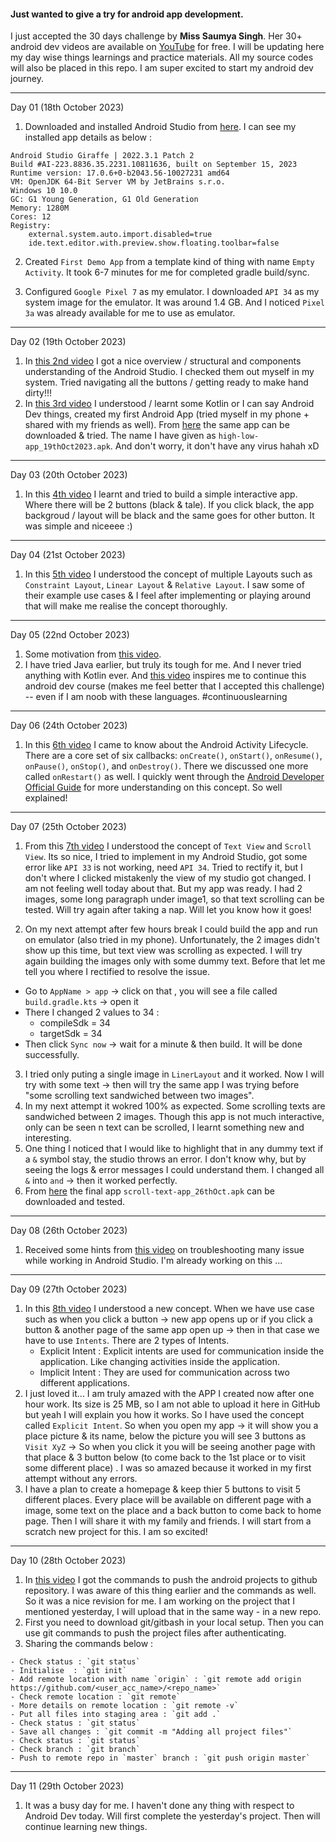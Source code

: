 #### Just wanted to give a try for android app development. 

I just accepted the 30 days challenge by **Miss Saumya Singh**. Her 30+ android dev videos are available on [YouTube](https://youtube.com/playlist?list=PLTV_nsuD2lf4UCTV6xwvNPvFdmCNKyhc8&si=TeQeeUKgmylKG1Mx) for free. I will be updating here my day wise things learnings and practice materials. All my source codes will also be placed in this repo. I am super excited to start my android dev journey.

---

Day 01 (18th October 2023)

1. Downloaded and installed Android Studio from [here](https://developer.android.com/studio). I can see my installed app details as below :

~~~
Android Studio Giraffe | 2022.3.1 Patch 2
Build #AI-223.8836.35.2231.10811636, built on September 15, 2023
Runtime version: 17.0.6+0-b2043.56-10027231 amd64
VM: OpenJDK 64-Bit Server VM by JetBrains s.r.o.
Windows 10 10.0
GC: G1 Young Generation, G1 Old Generation
Memory: 1280M
Cores: 12
Registry:
    external.system.auto.import.disabled=true
    ide.text.editor.with.preview.show.floating.toolbar=false
~~~

2. Created `First Demo App` from a template kind of thing with name `Empty Activity`. It took 6-7 minutes for me for completed gradle build/sync.

3. Configured `Google Pixel 7` as my emulator. I downloaded `API 34` as my system image for the emulator. It was around 1.4 GB. And I noticed `Pixel 3a` was already available for me to use as emulator.

---
Day 02 (19th October 2023)

1. In [this 2nd video](https://youtu.be/oUYgLzmUl0o?si=3twinfVD6-GQYVB_) I got a nice overview / structural and components understanding of the Android Studio. I checked them out myself in my system. Tried navigating all the buttons / getting ready to make hand dirty!!!
2. In [this 3rd video](https://youtu.be/ppPX65NU7ko?si=-O4M1lgS0P24AOhK) I understood / learnt some Kotlin or I can say Android Dev things, created my first Android App (tried myself in my phone + shared with my friends as well). From [here](https://github.com/Krushna-Prasad-Sahoo/test-android/blob/main/high-low-app_19thOct2023.apk) the same app can be downloaded & tried. The name I have given as `high-low-app_19thOct2023.apk`. And don't worry, it don't have any virus hahah xD

---
Day 03 (20th October 2023)

1. In this [4th video](https://youtu.be/qllC71SYHz4?si=5xp9e-AKqDdPHz6b) I learnt and tried to build a simple interactive app. Where there will be 2 buttons (black & tale). If you click black, the app backgroud / layout will be black and the same goes for other button. It was simple and niceeee :)

---
Day 04 (21st October 2023)

1. In this [5th video](https://youtu.be/QltvZXWsba4?si=TcRAy_XnMuNOnbtD) I understood the concept of multiple Layouts such as `Constraint Layout`, `Linear Layout` & `Relative Layout`. I saw some of their example use cases & I feel after implementing or playing around that will make me realise the concept thoroughly.

---
Day 05 (22nd October 2023)

1. Some motivation from [this video](https://youtu.be/hzAgqLkyRX4?si=c8Eezu8mQDuZpnHk).
2. I have tried Java earlier, but truly its tough for me. And I never tried anything with Kotlin ever. And [this video](https://youtu.be/fgfQeclyZiU?si=prXuP2FGnUZYXQL8) inspires me to continue this android dev course (makes me feel better that I accepted this challenge) -- even if I am noob with these languages. #continuouslearning

---
Day 06 (24th October 2023)

1. In this [6th video](https://youtu.be/1sjA4e_wG3w?si=UCP77uTSp2o60Mg7) I came to know about the Android Activity Lifecycle. There are a core set of six callbacks: `onCreate()`, `onStart()`, `onResume()`, `onPause()`, `onStop()`, and `onDestroy()`. There we discussed one more called `onRestart()` as well. I quickly went through the [Android Developer Official Guide](https://developer.android.com/guide/components/activities/activity-lifecycle#kotlin) for more understanding on this concept. So well explained!

---
Day 07 (25th October 2023)

1. From this [7th video](https://youtu.be/RHFrA6QPWPQ?si=0Ke1yXwc7eSrrjf6) I understood the concept of `Text View` and `Scroll View`. Its so nice, I tried to implement in my Android Studio, got some error like `API 33` is not working, need `API 34`. Tried to rectify it, but I don't where I clicked mistakenly the view of my studio got changed. I am not feeling well today about that. But my app was ready. I had 2 images, some long paragraph under image1, so that text scrolling can be tested. Will try again after taking a nap. Will let you know how it goes!

2. On my next attempt after few hours break I could build the app and run on emulator (also tried in my phone). Unfortunately, the 2 images didn't show up this time, but text view was scrolling as expected. I will try again building the images only with some dummy text. Before that let me tell you where I rectified to resolve the issue.
  - Go to `AppName > app` -> click on that , you will see a file called `build.gradle.kts` -> open it
  - There I changed 2 values to 34 :
     - compileSdk = 34
     - targetSdk = 34
  - Then click `Sync now` -> wait for a minute & then build. It will be done successfully.

3. I tried only puting a single image in `LinerLayout` and it worked. Now I will try with some text -> then will try the same app I was trying before "some scrolling text sandwiched between two images".
4. In my next attempt it wokred 100% as expected. Some scrolling texts are sandwiched between 2 images. Though this app is not much interactive, only can be seen n text can be scrolled, I learnt something new and interesting.
5. One thing I noticed that I would like to highlight that in any dummy text if a `&` symbol stay, the studio throws an error. I don't know why, but by seeing the logs & error messages I could understand them. I changed all `&` into `and` -> then it worked perfectly.
6. From [here](https://github.com/Krushna-Prasad-Sahoo/test-android/blob/main/scroll-text-app_26thOct.apk) the final app `scroll-text-app_26thOct.apk` can be downloaded and tested.

---
Day 08 (26th October 2023)

1. Received some hints from [this video](https://youtu.be/1VuTaNbRkkQ?si=8wToZW_X4Hm9yWkG) on troubleshooting many issue while working in Android Studio. I'm already working on this ...

---
Day 09 (27th October 2023)

1. In this [8th video](https://youtu.be/47teINBTF08?si=zdxyRa6jX_5PW6p1) I understood a new concept. When we have use case such as when you click a button -> new app opens up or if you click a button & another page of the same app open up -> then in that case we have to use `Intents`. There are 2 types of Intents.
   - Explicit Intent : Explicit intents are used for communication inside the application. Like changing activities inside the application.
   - Implicit Intent : They are used for communication across two different applications.
2. I just loved it... I am truly amazed with the APP I created now after one hour work. Its size is 25 MB, so I am not able to upload it here in GitHub but yeah I will explain you how it works. So I have used the concept called `Explicit Intent`. So when you open my app -> it will show you a place picture & its name, below the picture you will see 3 buttons as `Visit XyZ` -> So when you click it you will be seeing another page with that place & 3 button below (to come back to the 1st place or to visit some different place) . I was so amazed because it worked in my first attempt without any errors.
3. I have a plan to create a homepage & keep thier 5 buttons to visit 5 different places. Every place will be available on different page with a image, some text on the place and a back button to come back to home page. Then I will share it with my family and friends. I will start from a scratch new project for this. I am so excited!

---
Day 10 (28th October 2023)

1. In [this video](https://youtu.be/gG7sqvJjLaE?si=95Qab813AqIDrOix) I got the commands to push the android projects to github repository. I was aware of this thing earlier and the commands as well. So it was a nice revision for me. I am working on the project that I mentioned yesterday, I will upload that in the same way - in a new repo.
2. First you need to download git/gitbash in your local setup. Then you can use git commands to push the project files after authenticating.
3. Sharing the commands below :

~~~    
- Check status : `git status`
- Initialise  : `git init`
- Add remote location with name `origin` : `git remote add origin https://github.com/<user_acc_name>/<repo_name>`
- Check remote location : `git remote`
- More details on remote location : `git remote -v`
- Put all files into staging area : `git add .`
- Check status : `git status`
- Save all changes : `git commit -m "Adding all project files"`
- Check status : `git status`
- Check branch : `git branch`
- Push to remote repo in `master` branch : `git push origin master`
~~~

---
Day 11 (29th October 2023)

1. It was a busy day for me. I haven't done any thing with respect to Android Dev today. Will first complete the yesterday's project. Then will continue learning new things.
